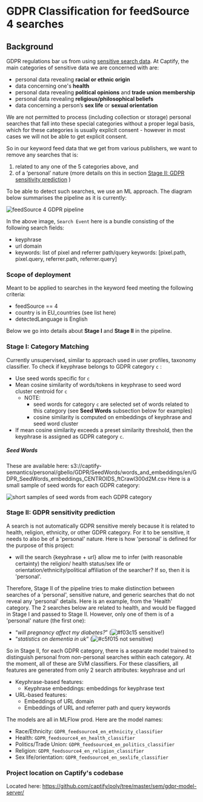 # GDPR Classification for feedSource 4 searches


## Background

GDPR regulations bar us from using [sensitive search data](https://ico.org.uk/for-organisations/guide-to-data-protection/guide-to-the-general-data-protection-regulation-gdpr/special-category-data/what-is-special-category-data/). At Captify, the main categories of sensitive data we are concerned with are:
- personal data revealing **racial or ethnic origin**
- data concerning one's **health** 
- personal data revealing **political opinions** and **trade union membership**
- personal data revealing **religious/philosophical beliefs**
- data concerning a person’s **sex life** or **sexual orientation**

We are not permitted to process (including collection or storage) personal searches that fall into these special categories without a proper legal basis, which for these categories is usually explicit consent - however in most cases we will not be able to get explicit consent.

So in our keyword feed data that we get from various publishers, we want to remove any searches that is:
1. related to any one of the 5 categories above, and
2. of a ‘personal’ nature (more details on this in section [Stage II: GDPR sensitivity prediction](#stage-ii-gdpr-sensitivity-prediction) )

To be able to detect such searches, we use an ML approach. The diagram below summarises the pipeline as it is currently:

![feedSource 4 GDPR pipeline](https://raw.githubusercontent.com/captify/notebooks/master/GDPR/files/GDPR_pipeline.png?token=AL5L5INTUD6AYFZOHMPHGE27YE4HY)


In the above image, `Search Event` here is a bundle consisting of the following search fields:   
- keyphrase
- url domain
- keywords:  list of pixel and referrer path/query keywords: [pixel.path, pixel.query, referrer.path, referrer.query]

### Scope of deployment
Meant to be applied to searches in the keyword feed meeting the following criteria:
- feedSource == 4
- country is in EU_countries (see list here)
- detectedLanguage is English

Below we go into details about **Stage I** and **Stage II** in the pipeline.

### Stage I: Category Matching
Currently unsupervised, similar to approach used in user profiles, taxonomy classifier. To check if keyphrase belongs to GDPR category `c` :
- Use seed words specific for `c`
- Mean cosine similarity of words/tokens in keyphrase to seed word cluster centroid for `c`
  - NOTE: 
    - seed words for category `c` are selected set of words related to this category (see **Seed Words** subsection below for examples)
    - cosine similarity is computed on embeddings of keyphrase and seed word cluster
- If mean cosine similarity exceeds a preset similarity threshold, then the keyphrase is assigned as GDPR category `c`.

##### Seed Words
These are available here: s3://captify-semantics/personal/gbello/GDPR/SeedWords/words_and_embeddings/en/GDPR_SeedWords_embeddings_CENTROIDS_ftCrawl300d2M.csv
Here is a small sample of seed words for each GDPR category:

![short samples of seed words from each GDPR category](https://raw.githubusercontent.com/captify/notebooks/master/GDPR/files/GDPR_SeedWords.png?token=AL5L5IK5VQNXR6N2MQTEHHC7YE554)

### Stage II: GDPR sensitivity prediction
A search is not automatically GDPR sensitive merely because it is related to health, religion, ethnicity, or other GDPR category. For it to be sensitive, it needs to also be of a 'personal' nature. Here is how 'personal' is defined for the purpose of this project:
- will the search {keyphrase + url} allow me to infer (with reasonable certainty) the religion/ health status/sex life or orientation/ethnicity/political affiliation of the searcher? If so, then it is 'personal'.    

Therefore, Stage II of the pipeline tries to make distinction between searches of a 'personal', sensitive nature, and generic searches that do not reveal any 'personal' details. Here is an example, from the 'Health' category. The 2 searches below are related to health, and would be flagged in Stage I and passed to Stage II. However, only one of them is of a 'personal' nature (the first one):
- “_will pregnancy affect my diabetes?_” (![#f03c15](https://via.placeholder.com/15/f03c15/000000?text=+) sensitive!)
- “_statistics on dementia in uk_” (![#c5f015](https://via.placeholder.com/15/c5f015/000000?text=+) not sensitive)

So in Stage II, for each GDPR category, there is a separate model trained to distinguish personal from non-personal searches within each category. At the moment, all of these are SVM classifiers. For these classifiers, all features are generated from only 2 search attributes: keyphrase and url
- Keyphrase-based features:
  - Keyphrase embeddings: embeddings for keyphrase text
- URL-based features:
  - Embeddings of URL domain
  - Embeddings of URL and referrer path and query keywords
  
The models are all in MLFlow prod. Here are the model names:
- Race/Ethnicity: `GDPR_feedsource4_en_ethnicity_classifier`
- Health: `GDPR_feedsource4_en_health_classifier`
- Politics/Trade Union: `GDPR_feedsource4_en_politics_classifier`
- Religion: `GDPR_feedsource4_en_religion_classifier`
- Sex life/orientation: `GDPR_feedsource4_en_sexlife_classifier`


### Project location on Captify's codebase
Located here: https://github.com/captify/poly/tree/master/sem/gdpr-model-server/

